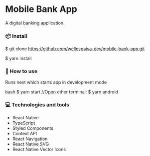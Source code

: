 # Mobile Bank App

A digital banking application.

### 📦 Install


$ git clone https://github.com/wellespaiva-dev/mobile-bank-app.git

$ yarn install


### 🔨 How to use

Runs next which starts app in development mode

bash
$ yarn start
//Open other terminal:
$ yarn android



### :computer: Technologies and tools

- React Native
- TypeScript
- Styled Components
- Context API
- React Navigation
- React Native SVG
- React Native Vector Icons
